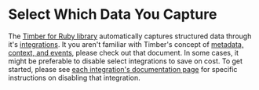 # Select Which Data You Capture

The [Timber for Ruby library](https://github.com/timberio/timber-ruby) automatically captures structured data through it's [integrations](/languages/ruby/integrations). It you aren't familiar with Timber's concept of [metadata, context, and events](/concepts/metadata-context-and-events), please check out that document. In some cases, it might be preferable to disable select integrations to save on cost. To get started, please see [each integration's documentation page](/languages/ruby/integrations) for specific instructions on disabling that integration.
